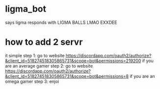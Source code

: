 # ligma_bot
says ligma responds with LIGMA BALLS LMAO EXXDEE
# how to add 2 servr
it simple
step 1: go to website https://discordapp.com/oauth2/authorize?&client_id=518274518305865731&scope=bot&permissions=219200 if you are an average gamer
step 2: go to website https://discordapp.com/oauth2/authorize?&client_id=518274518305865731&scope=bot&permissions=8 if you are an omega gamer
step 3: enjoi
